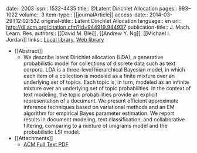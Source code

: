 date:: 2003
issn:: 1532-4435
title:: @Latent Dirichlet Allocation
pages:: 993–1022
volume:: 3
item-type:: [[journalArticle]]
access-date:: 2014-03-29T12:02:53Z
original-title:: Latent Dirichlet Allocation
language:: en
url:: http://dl.acm.org/citation.cfm?id=944919.944937
publication-title:: J. Mach. Learn. Res.
authors:: [[David M. Blei]], [[Andrew Y. Ng]], [[Michael I. Jordan]]
links:: [Local library](zotero://select/groups/2386895/items/YAJ5MDWM), [Web library](https://www.zotero.org/groups/2386895/items/YAJ5MDWM)

- [[Abstract]]
	- We describe latent Dirichlet allocation (LDA), a generative probabilistic model for collections of discrete data such as text corpora. LDA is a three-level hierarchical Bayesian model, in which each item of a collection is modeled as a finite mixture over an underlying set of topics. Each topic is, in turn, modeled as an infinite mixture over an underlying set of topic probabilities. In the context of text modeling, the topic probabilities provide an explicit representation of a document. We present efficient approximate inference techniques based on variational methods and an EM algorithm for empirical Bayes parameter estimation. We report results in document modeling, text classification, and collaborative filtering, comparing to a mixture of unigrams model and the probabilistic LSI model.
- [[Attachments]]
	- [ACM Full Text PDF](http://dl.acm.org/ft_gateway.cfm?id=944937&type=pdf)